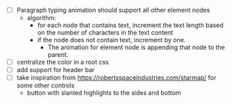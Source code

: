 - [ ] Paragraph typing animation should support all other element nodes
    - algorithm:
        - for each node that contains text, increment the text length based on the number of characters in the text content
        - if the node does not contain text, increment by one.
            - The animation for element node is appending that node to the parent.
- [ ] centralize the color in a root css
- [ ] add support for header bar
- [ ] take inspiration from https://robertsspaceindustries.com/starmap/ for some other controls
    - button with slanted highlights to the sides and bottom
